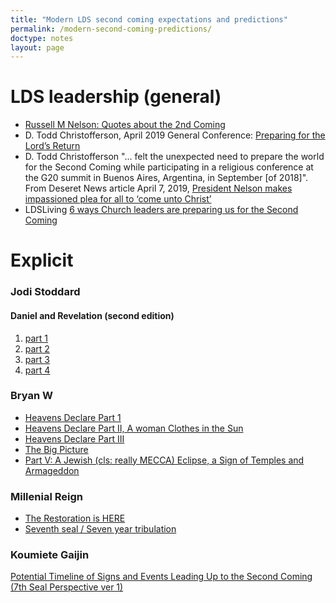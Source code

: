 ```yaml
---
title: "Modern LDS second coming expectations and predictions"
permalink: /modern-second-coming-predictions/
doctype: notes
layout: page
---
```


# LDS leadership (general)

* [Russell M Nelson: Quotes about the 2nd Coming](https://www.youtube.com/watch?v=YDY9x-4Qrf8)
* D. Todd Christofferson, April 2019 General Conference: [Preparing for the Lord’s Return](https://www.churchofjesuschrist.org/study/general-conference/2019/04/44christofferson?lang=eng)
* D. Todd Christofferson "... felt the unexpected need to prepare the world for the Second Coming while participating in a religious conference at the G20 summit in Buenos Aires, Argentina, in September [of 2018]". From Deseret News article April 7, 2019, [President Nelson makes impassioned plea for all to ‘come unto Christ’](https://www.deseret.com/2019/4/7/20670476/president-nelson-makes-impassioned-plea-for-all-to-come-unto-christ)
* LDSLiving [6 ways Church leaders are preparing us for the Second Coming](https://www.ldsliving.com/6-ways-church-leaders-are-preparing-us-for-the-second-coming/s/89471)

# Explicit

### Jodi Stoddard

#### Daniel and Revelation (second edition)

1. [part 1](https://www.youtube.com/watch?v=twfZYSV_Xwo)
1. [part 2](https://www.youtube.com/watch?v=b3yngnQAtDw)
1. [part 3](https://www.youtube.com/watch?v=osHQ2IlPBFg)
1. [part 4](https://www.youtube.com/watch?v=_bueKbHuSqU)

### Bryan W

* [Heavens Declare Part 1](https://www.youtube.com/watch?v=I0LrJUQHW-w&list=WL&index=15)
* [Heavens Declare Part II, A woman Clothes in the Sun](https://www.youtube.com/watch?v=vAnfEDhzJSA&list=WL&index=16)
* [ Heavens Declare Part III](https://www.youtube.com/watch?v=gbvObGnuluQ&list=WL&index=17)
* [The Big Picture](https://www.youtube.com/watch?v=yMlSIfmOtvI&list=WL&index=18)
* [Part V: A Jewish (cls: really MECCA) Eclipse, a Sign of Temples and Armageddon](https://www.youtube.com/watch?v=kdA8JKOQxT8&list=WL&index=19)

### Millenial Reign

* [The Restoration is HERE](https://www.youtube.com/watch?v=-6jHtWg_zlE)
* [Seventh seal / Seven year tribulation](https://www.youtube.com/watch?v=Klg4aj7C5vk)

### Koumiete Gaijin

[Potential Timeline of Signs and Events Leading Up to the Second Coming (7th Seal Perspective ver 1)](https://www.youtube.com/watch?v=E8FNkaB_1Bs)
